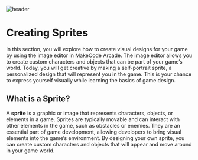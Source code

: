 ![header](assets/header.png)

# Creating Sprites

In this section, you will explore how to create visual designs for your game by using the image editor in MakeCode Arcade. The image editor allows you to create custom characters and objects that can be part of your game’s world. Today, you will get creative by making a self-portrait sprite, a personalized design that will represent you in the game. This is your chance to express yourself visually while learning the basics of game design.

## What is a Sprite?

A **sprite** is a graphic or image that represents characters, objects, or elements in a game. Sprites are typically movable and can interact with other elements in the game, such as obstacles or enemies. They are an essential part of game development, allowing developers to bring visual elements into the game’s environment. By designing your own sprite, you can create custom characters and objects that will appear and move around in your game world.